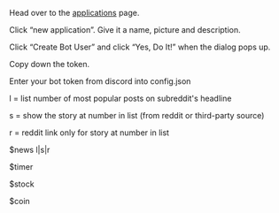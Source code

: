 Head over to the [applications] page.

Click “new application”. Give it a name, picture and description.

Click “Create Bot User” and click “Yes, Do It!” when the dialog pops up.

Copy down the token.

Enter your bot token from discord into config.json


l = list number of most popular posts on subreddit's headline

s = show the story at number in list (from reddit or third-party source)

r = reddit link only for story at number in list


$news <subreddit> l|s|r <number>

$timer <subreddit> <Time in hours>

$stock <symbol>

$coin <coin symbol>

[applications]: https://discordapp.com/developers/applications/me
